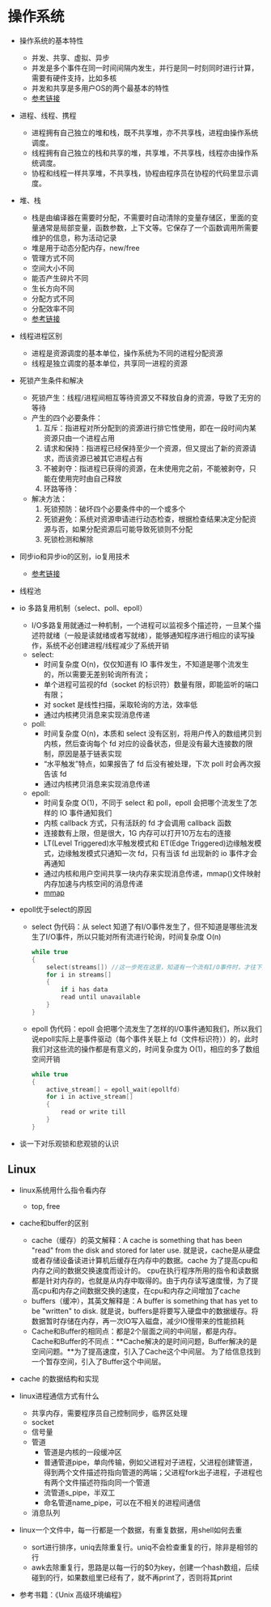 # 操作系统

* 操作系统的基本特性
  * 并发、共享、虚拟、异步
  * 并发是多个事件在同一时间间隔内发生，并行是同一时刻同时进行计算，需要有硬件支持，比如多核
  * 并发和共享是多用户OS的两个最基本的特性
  * [参考链接](https://blog.csdn.net/gh6267/article/details/77891736)

* 进程、线程、携程
  * 进程拥有自己独立的堆和栈，既不共享堆，亦不共享栈，进程由操作系统调度。
  * 线程拥有自己独立的栈和共享的堆，共享堆，不共享栈，线程亦由操作系统调度。
  * 协程和线程一样共享堆，不共享栈，协程由程序员在协程的代码里显示调度。

* 堆、栈
  * 栈是由编译器在需要时分配，不需要时自动清除的变量存储区，里面的变量通常是局部变量，函数参数，上下文等。它保存了一个函数调用所需要维护的信息，称为活动记录
  * 堆是用于动态分配内存，new/free
  * 管理方式不同
  * 空间大小不同
  * 能否产生碎片不同
  * 生长方向不同
  * 分配方式不同
  * 分配效率不同
  * [参考链接](https://blog.csdn.net/u012864854/article/details/79777991)

* 线程进程区别
  * 进程是资源调度的基本单位，操作系统为不同的进程分配资源
  * 线程是独立调度的基本单位，共享同一进程的资源

* 死锁产生条件和解决
  * 死锁产生：线程/进程间相互等待资源又不释放自身的资源，导致了无穷的等待
  * 产生的四个必要条件：
    1. 互斥：指进程对所分配到的资源进行排它性使用，即在一段时间内某资源只由一个进程占用
    2. 请求和保持：指进程已经保持至少一个资源，但又提出了新的资源请求，而该资源已被其它进程占有
    3. 不被剥夺：指进程已获得的资源，在未使用完之前，不能被剥夺，只能在使用完时由自己释放
    4. 环路等待：
  * 解决方法：
    1. 死锁预防：破坏四个必要条件中的一个或多个
    2. 死锁避免：系统对资源申请进行动态检查，根据检查结果决定分配资源与否，如果分配资源后可能导致死锁则不分配
    3. 死锁检测和解除

* 同步io和异步io的区别，io复用技术
  * [参考链接](https://www.cnblogs.com/aspirant/p/6877350.html?utm_source=itdadao&utm_medium=referral)

* 线程池

* io 多路复用机制（select、poll、epoll）
  * I/O多路复用就通过一种机制，一个进程可以监视多个描述符，一旦某个描述符就绪（一般是读就绪或者写就绪），能够通知程序进行相应的读写操作，系统不必创建进程/线程减少了系统开销
  * select:
    * 时间复杂度 O(n)，仅仅知道有 IO 事件发生，不知道是哪个流发生的，所以需要无差别轮询所有流；
    * 单个进程可监视的fd（socket 的标识符）数量有限，即能监听的端口有限；
    * 对 socket 是线性扫描，采取轮询的方法，效率低
    * 通过内核拷贝消息来实现消息传递
  * poll:
    * 时间复杂度 O(n)，本质和 select 没有区别，将用户传入的数组拷贝到内核，然后查询每个 fd 对应的设备状态，但是没有最大连接数的限制，原因是基于链表实现
    * “水平触发”特点，如果报告了 fd 后没有被处理，下次 poll 时会再次报告该 fd
    * 通过内核拷贝消息来实现消息传递
  * epoll:
    * 时间复杂度 O(1)，不同于 select 和 poll，epoll 会把哪个流发生了怎样的 IO 事件通知我们
    * 内核 callback 方式，只有活跃的 fd 才会调用 callback 函数
    * 连接数有上限，但是很大，1G 内存可以打开10万左右的连接
    * LT(Level Triggered)水平触发模式和 ET(Edge Triggered)边缘触发模式，边缘触发模式只通知一次 fd，只有当该 fd 出现新的 io 事件才会再通知
    * 通过内核和用户空间共享一块内存来实现消息传递，mmap()文件映射内存加速与内核空间的消息传递
    * [mmap](https://www.jianshu.com/p/c3afc0f02560)

* epoll优于select的原因
  * select 伪代码：从 select 知道了有I/O事件发生了，但不知道是哪些流发生了I/O事件，所以只能对所有流进行轮询，时间复杂度 O(n)
    ```c
    while true  
    {  
        select(streams[]) //这一步死在这里，知道有一个流有I/O事件时，才往下执行  
        for i in streams[]  
        {  
            if i has data  
            read until unavailable  
        }  
    }
    ```
  * epoll 伪代码：epoll 会把哪个流发生了怎样的I/O事件通知我们，所以我们说epoll实际上是事件驱动（每个事件关联上 fd（文件标识符））的，此时我们对这些流的操作都是有意义的，时间复杂度为 O(1)，相应的多了数组空间开销
    ```c
    while true  
    {  
        active_stream[] = epoll_wait(epollfd)  
        for i in active_stream[]  
        {  
            read or write till  
        }  
    }
    ```

* 谈一下对乐观锁和悲观锁的认识

## Linux

* linux系统用什么指令看内存
  * top, free

* cache和buffer的区别
  * cache（缓存）的英文解释：A cache is something that has been "read" from the disk and stored for later use.  就是说，cache是从硬盘或者存储设备读进计算机后缓存在内存中的数据。cache 为了提高cpu和内存之间的数据交换速度而设计的。 cpu在执行程序所用的指令和读数据都是针对内存的，也就是从内存中取得的。由于内存读写速度慢，为了提高cpu和内存之间数据交换的速度，在cpu和内存之间增加了cache
  * buffers（缓冲），其英文解释是：A buffer is something that has yet to be "written" to disk. 就是说，buffers是将要写入硬盘中的数据缓存。将数据暂时存储在内存，再一次IO写入磁盘，减少IO慢带来的性能损耗
  * Cache和Buffer的相同点：都是2个层面之间的中间层，都是内存。 Cache和Buffer的不同点：**Cache解决的是时间问题，Buffer解决的是空间问题。**为了提高速度，引入了Cache这个中间层。 为了给信息找到一个暂存空间，引入了Buffer这个中间层。

* cache 的数据结构和实现

* linux进程通信方式有什么
  * 共享内存，需要程序员自己控制同步，临界区处理
  * socket
  * 信号量
  * 管道
    * 管道是内核的一段缓冲区
    * 普通管道pipe，单向传输，例如父进程对子进程，父进程创建管道，得到两个文件描述符指向管道的两端；父进程fork出子进程，子进程也有两个文件描述符指向同一个管道
    * 流管道s_pipe，半双工
    * 命名管道name_pipe，可以在不相关的进程间通信
  * 消息队列
* linux一个文件中，每一行都是一个数据，有重复数据，用shell如何去重
  * sort进行排序，uniq去除重复行。uniq不会检查重复的行，除非是相邻的行
  * awk去除重复行，思路是以每一行的$0为key，创建一个hash数组，后续碰到的行，如果数组里已经有了，就不再print了，否则将其print

* 参考书籍：《Unix 高级环境编程》